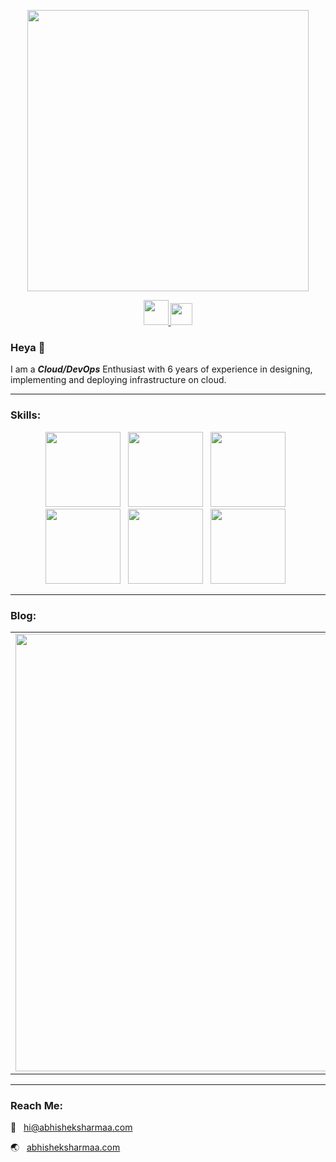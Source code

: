 <p align = "center">
<a href="https://abhisheksharmaa.com">
<img width=450 src="https://abhisheksharmaa.com/images/site/name.png" />
</a>
</p>
<p align = "center">
<a href="https://www.linkedin.com/in/abhishek-sh/" target="_blank">
<img width=40 src="https://content.linkedin.com/content/dam/me/business/en-us/amp/brand-site/v2/bg/LI-Bug.svg.original.svg" />
</a>
<a href="https://github.com/the-aws-lab" target="_blank">
<img width=35 src="https://avatars1.githubusercontent.com/u/68336689?s=400&u=6030f5455d2b1b5cd4ae56f11e6ff7f15d2e45e1&v=4" />
</a>
</p>

### Heya 👋

I am a ***Cloud/DevOps*** Enthusiast with 6 years of experience in designing, implementing and deploying infrastructure on cloud.

***

### Skills:
<p align="center">
    <img width=120 src="https://abhisheksharmaa.com/images/skills/aws.png" /> &nbsp; 
    <img width=120 src="https://abhisheksharmaa.com/images/skills/gcp.png" /> &nbsp; 
    <img width=120 src="https://abhisheksharmaa.com/images/skills/terraform.png" /> &nbsp; 
    <img width=120 src="https://abhisheksharmaa.com/images/skills/kubernetes.png" /> &nbsp; 
    <img width=120 src="https://abhisheksharmaa.com/images/skills/jenkins.png" /> &nbsp;
    <img width=120 src="https://abhisheksharmaa.com/images/skills/docker.svg" /> &nbsp; 
</p>

***
### Blog:
<table>
    <tr>
        <td><a href="https://abhisheksharmaa.com/setting-up-autoscaling-in-elastic-kubernetes-service.html"><img width=700 src="https://abhisheksharmaa.com/images/blog/autoscaling.png" /></a></td>
        <td>
            <h4><a href="https://medium.com/@abhishek.replies/setting-up-autoscaling-in-elastic-kubernetes-service-f3e915014205">AUTOSCALING IN AWS EKS</a></h4>
            <p>Eliminate the hassle of system failure or failover by implementing autoscaling to maximize the availability of your pods or cluster in Elastic Kubernetes Service.</p>
            <p><a href="https://medium.com/@abhishek.replies/setting-up-autoscaling-in-elastic-kubernetes-service-f3e915014205"> :point_left: Read this article </a></p>
            <p><a href="https://abhisheksharmaa.com/#/blog">Checkout other blogs</a></p>
        </td>
    </tr>
</table>

***

### Reach Me:

:e-mail: &nbsp; [hi@abhisheksharmaa.com](mailto:hi@abhisheksharmaa.com)

:earth_asia: &nbsp; [abhisheksharmaa.com](https://abhisheksharmaa.com)


<!--
**getnanzee/getnanzee** is a ✨ _special_ ✨ repository because its `README.md` (this file) appears on your GitHub profile.

Here are some ideas to get you started:

- 🔭 I’m currently working on ...
- 🌱 I’m currently learning ...
- 👯 I’m looking to collaborate on ...
- 🤔 I’m looking for help with ...
- 💬 Ask me about ...
- 📫 How to reach me: ...
- 😄 Pronouns: ...
- ⚡ Fun fact: ...
-->
